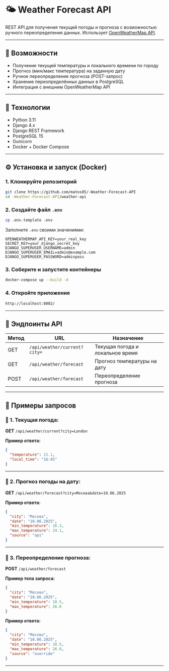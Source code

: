 # 🌤️ Weather Forecast API

REST API для получения текущей погоды и прогноза с возможностью ручного переопределения данных. Использует [OpenWeatherMap API](https://openweathermap.org/api).

---

## 🚀 Возможности

- Получение текущей температуры и локального времени по городу
- Прогноз (мин/макс температура) на заданную дату
- Ручное переопределение прогноза (POST-запрос)
- Хранение переопределённых данных в PostgreSQL
- Интеграция с внешним OpenWeatherMap API

---

## 🔧 Технологии

- Python 3.11
- Django 4.x
- Django REST Framework
- PostgreSQL 15
- Gunicorn
- Docker + Docker Compose

---

## ⚙️ Установка и запуск (Docker)

### 1. Клонируйте репозиторий

```bash
git clone https://github.com/matos85/-Weather-Forecast-API
cd -Weather-Forecast-API/weather-api
```

### 2. Создайте файл `.env`

```bash
cp .env.template .env
```

Заполните `.env` своими значениями:

```env
OPENWEATHERMAP_API_KEY=your_real_key
SECRET_KEY=your_django_secret_key
DJANGO_SUPERUSER_USERNAME=admin
DJANGO_SUPERUSER_EMAIL=admin@example.com
DJANGO_SUPERUSER_PASSWORD=adminpass
```

### 3. Соберите и запустите контейнеры

```bash
docker-compose up --build -d
```

### 4. Откройте приложение

```txt
http://localhost:8002/
```

---

## 📌 Эндпоинты API

| Метод | URL                          | Назначение                       |
|-------|------------------------------|----------------------------------|
| GET   | `/api/weather/current?city=` | Текущая погода и локальное время |
| GET   | `/api/weather/forecast`      | Прогноз температуры на дату      |
| POST  | `/api/weather/forecast`      | Переопределение прогноза         |

---

## 🧪 Примеры запросов

### 🔹 1. Текущая погода:

**GET** `/api/weather/current?city=London`

**Пример ответа:**

```json
{
  "temperature": 22.1,
  "local_time": "16:45"
}
```

---

### 🔹 2. Прогноз погоды на дату:

**GET** `/api/weather/forecast?city=Москва&date=10.06.2025`

**Пример ответа:**

```json
{
  "city": "Москва",
  "date": "10.06.2025",
  "min_temperature": 16.3,
  "max_temperature": 24.1,
  "source": "api"
}
```

---

### 🔹 3. Переопределение прогноза:

**POST** `/api/weather/forecast`

**Пример тела запроса:**

```json
{
  "city": "Москва",
  "date": "10.06.2025",
  "min_temperature": 18.5,
  "max_temperature": 26.0
}
```

**Пример ответа:**

```json
{
  "city": "Москва",
  "date": "10.06.2025",
  "min_temperature": 18.5,
  "max_temperature": 26.0,
  "source": "override"
}
```

---


